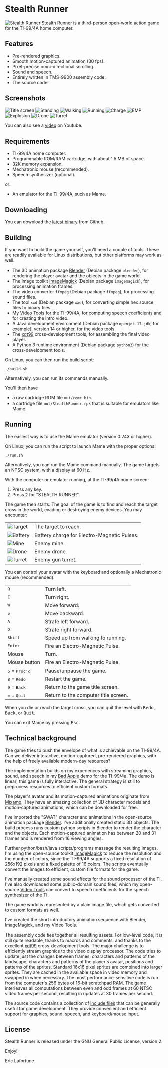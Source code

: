 # Stealth Runner

![Stealth Runner](images/player.png) Stealth Runner is a third-person
open-world action game for the TI-99/4A home computer.

## Features

* Pre-rendered graphics.
* Smooth motion-captured animation (30 fps).
* Pixel-precise omni-directional scrolling.
* Sound and speech.
* Entirely written in TMS-9900 assembly code.
* The source code!

## Screenshots

![Title screen](screenshots/title.png)
![Standing](screenshots/standing.png)
![Walking](screenshots/walking.png)
![Running](screenshots/running.png)
![Charge](screenshots/charge.png)
![EMP](screenshots/emp.png)
![Explosion](screenshots/explosion.png)
![Drone](screenshots/drone.png)
![Turret](screenshots/turret.png)
   
You can also see a [video](https://youtu.be/vx__aAdm4wQ) on Youtube.

## Requirements

* TI-99/4A home computer.
* Programmable ROM/RAM cartridge, with about 1.5 MB of space.
* 32K memory expansion.
* Mechatronic mouse (recommended).
* Speech synthesizer (optional).

or:

* An emulator for the TI-99/4A, such as Mame.

## Downloading

You can download the [latest
binary](https://github.com/EricLafortune/StealthRunner/releases/latest) from
Github.

## Building

If you want to build the game yourself, you'll need a couple of tools. These
are readily available for Linux distributions, but other platforms may work
as well.

* The 3D animation package [Blender](https://www.blender.org/) (Debian package
  `blender`), for rendering the player avatar and the objects in the game world.
* The image toolkit [ImageMagick](https://imagemagick.org/) (Debian package
  `imagemagick`), for processing animation frames.
* The video converter `ffmpeg` (Debian package `ffmpeg`), for processing sound
  files.
* The tool `xxd` (Debian package `xxd`), for converting simple hex source files
  to binary files.
* My [Video Tools](https://github.com/EricLafortune/VideoTools/) for the
  TI-99/4A, for computing speech coefficients and for creating the intro video.
* A Java development environment (Debian package `openjdk-17-jdk`, for example),
  version 14 or higher, for the video tools.
* The [xdt99](https://github.com/endlos99/xdt99) cross-development tools, for
  assembling the final video player.
* A Python 3 runtime environment (Debian package `python3`) for the
  cross-development tools.

On Linux, you can then run the build script:

    ./build.sh

Alternatively, you can run its commands manually.

You'll then have
* a raw cartridge ROM file `out/romc.bin`.
* a cartridge file `out/StealthRunner.rpk` that is suitable for emulators like
  Mame.

## Running

The easiest way is to use the Mame emulator (version 0.243 or higher).

On Linux, you can run the script to launch Mame with the proper options:

    ./run.sh

Alternatively, you can run the Mame command manually. The game targets an
NTSC system, with a display at 60 Hz.

With the computer or emulator running, at the TI-99/4A home screen:

1. Press any key.
2. Press <kbd>2</kbd> for "STEALTH RUNNER".

The game then starts. The goal of the game is to find and reach the target
cross in the world, evading or destroying enemy devices. You may encounter:

|                                |                                             |
|--------------------------------|---------------------------------------------|
| ![Target](images/target.png)   | The target to reach.                        |
| ![Battery](images/battery.png) | Battery charge for Electro-Magnetic Pulses. |
| ![Mine](images/mine.png)       | Enemy mine.                                 |
| ![Drone](images/drone.png)     | Enemy drone.                                |
| ![Turret](images/turret.png)   | Enemy gun turret.                           |

You can control your avatar with the keyboard and optionally a Mechatronic
mouse (recommended):

|                                  |                                      |
|----------------------------------|--------------------------------------|
| <kbd>Q</kbd>                     | Turn left.                           |
| <kbd>E</kbd>                     | Turn right.                          |
| <kbd>W</kbd>                     | Move forward.                        |
| <kbd>S</kbd>                     | Move backward.                       |
| <kbd>A</kbd>                     | Strafe left forward.                 |
| <kbd>D</kbd>                     | Strafe right forward.                |
| <kbd>Shift</kbd>                 | Speed up from walking to running.    |
| <kbd>Enter</kbd>                 | Fire an Electro-Magnetic Pulse.      |
| Mouse                            | Turn.                                |
| Mouse button                     | Fire an Electro-Magnetic Pulse.      |
| <kbd>6</kbd> = <kbd>Proc'd</kbd> | Pause/unpause the game.              |
| <kbd>8</kbd> = <kbd>Redo</kbd>   | Restart the game.                    |
| <kbd>9</kbd> = <kbd>Back</kbd>   | Return to the game title screen.     |
| <kbd>=</kbd> = <kbd>Quit</kbd>   | Return to the computer title screen. |
    
When you die or reach the target cross, you can quit the level with
<kbd>Redo</kbd>, <kbd>Back</kbd>, or <kbd>Quit</kbd>.

You can exit Mame by pressing <kbd>Esc</kbd>.

## Technical background

The game tries to push the envelope of what is achievable on the TI-99/4A.
Can we deliver interactive, motion-captured, pre-rendered graphics, with the
help of freely available modern-day resources?

The implementation builds on my experiences with streaming graphics, sound,
and speech in my [Bad Apple](https://github.com/EricLafortune/BadApple) demo
for the TI-99/4a. The demo is linear; this game is fully interactive. The
general strategy is still to preprocess resources to efficient custom formats.

The player's avatar and its motion-captured animations originate from
[Mixamo](https://mixamo.com/). They have an amazing collection of 3D character
models and motion-captured animations, which can be downloaded for free.

I've imported the "SWAT" character and animations in the open-source animation
package [Blender](https://www.blender.org/). I've additionally created static
3D objects. The build process runs custom python scripts in Blender to render
the character and the objects. Each motion-captured animation has between 20
and 31 frames and is rendered from 16 viewing angles.

Further python/bash/java scripts/programs massage the resulting images. I'm
using the open-source toolkit [ImageMagick](https://imagemagick.org/) to
reduce the resolution and the number of colors, since the TI-99/4A supports a
fixed resolution of 256x192 pixels and a fixed palette of 16 colors. The
scripts eventually convert the images to efficient, custom file formats for
the game.

I've manually created some sound effects for the sound processor of the TI.
I've also downloaded some public-domain sound files, which my open-source
[Video Tools](https://github.com/EricLafortune/VideoTools/) can convert to
speech coefficients for the speech synthesizer of the TI.

The game world is represented by a plain image file, which gets converted to
custom formats as well.

I've created the short introductory animation sequence with Blender,
ImageMagick, and my Video Tools.

The assembly code ties together all resulting assets. For low-level code, it
is still quite readable, thanks to macros and comments, and thanks to the
excellent [xdt99](https://github.com/endlos99/xdt99) cross-development tools.
The major challenge is to efficiently stream graphics to the video display
processor. The code tries to update just the changes between frames: characters
and patterns of the landscape, characters and patterns of the player's avatar,
positions and patterns of the sprites. Standard 16x16 pixel sprites are
combined into larger sprites. They are cached in the available space in video
memory and swapped in when necessary. The most performance-sensitive code is
run from the computer's 256 bytes of 16-bit scratchpad RAM. The game
interleaves all computations between even and odd frames at 60 NTSC video
frames per second, resulting in updates at 30 frames per second.
        
The source code contains a collection of [include files](../src/include) that
can be generally useful for game development. They provide convenient and
efficient support for graphics, sound, speech, and keyboard/mouse input.

## License

Stealth Runner is released under the GNU General Public License, version 2.

Enjoy!

Eric Lafortune
